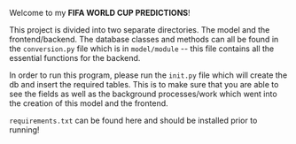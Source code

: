 Welcome to my **FIFA WORLD CUP PREDICTIONS**!

This project is divided into two separate directories. The model and the frontend/backend. The database classes and methods can all be found in the ``conversion.py`` file which is in ``model/module`` -- this file contains all the essential functions for the backend. 

In order to run this program, please run the ``init.py`` file which will create the db and insert the required tables. This is to make sure that you are able to see the fields as well as the background processes/work which went into the creation of this model and the frontend.

``requirements.txt`` can be found here and should be installed prior to running!